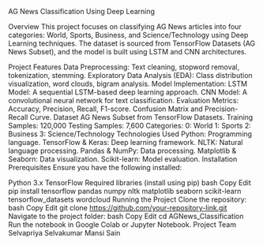 AG News Classification Using Deep Learning

Overview
This project focuses on classifying AG News articles into four categories: World, Sports, Business, and Science/Technology using Deep Learning techniques. The dataset is sourced from TensorFlow Datasets (AG News Subset), and the model is built using LSTM and CNN architectures.

Project Features
Data Preprocessing: Text cleaning, stopword removal, tokenization, stemming.
Exploratory Data Analysis (EDA): Class distribution visualization, word clouds, bigram analysis.
Model Implementation:
LSTM Model: A sequential LSTM-based deep learning approach.
CNN Model: A convolutional neural network for text classification.
Evaluation Metrics:
Accuracy, Precision, Recall, F1-score.
Confusion Matrix and Precision-Recall Curve.
Dataset
AG News Subset from TensorFlow Datasets.
Training Samples: 120,000
Testing Samples: 7,600
Categories:
0: World
1: Sports
2: Business
3: Science/Technology
Technologies Used
Python: Programming language.
TensorFlow & Keras: Deep learning framework.
NLTK: Natural language processing.
Pandas & NumPy: Data processing.
Matplotlib & Seaborn: Data visualization.
Scikit-learn: Model evaluation.
Installation
Prerequisites
Ensure you have the following installed:

Python 3.x
TensorFlow
Required libraries (install using pip)
bash
Copy
Edit
pip install tensorflow pandas numpy nltk matplotlib seaborn scikit-learn tensorflow_datasets wordcloud
Running the Project
Clone the repository:
bash
Copy
Edit
git clone https://github.com/your-repository-link.git
Navigate to the project folder:
bash
Copy
Edit
cd AGNews_Classification
Run the notebook in Google Colab or Jupyter Notebook.
Project Team
Selvapriya Selvakumar
Mansi Sain
